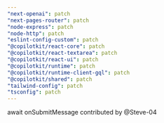 ```yaml
---
"next-openai": patch
"next-pages-router": patch
"node-express": patch
"node-http": patch
"eslint-config-custom": patch
"@copilotkit/react-core": patch
"@copilotkit/react-textarea": patch
"@copilotkit/react-ui": patch
"@copilotkit/runtime": patch
"@copilotkit/runtime-client-gql": patch
"@copilotkit/shared": patch
"tailwind-config": patch
"tsconfig": patch
---
```


await onSubmitMessage contributed by @Steve-04
